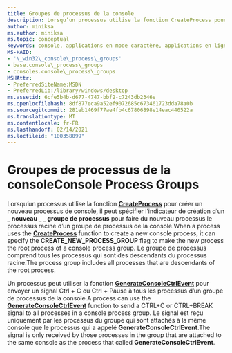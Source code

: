 ```yaml
---
title: Groupes de processus de la console
description: Lorsqu’un processus utilise la fonction CreateProcess pour créer un nouveau processus de console, il peut spécifier l' \_ indicateur de création d’un nouveau \_ \_ groupe de processus pour faire du nouveau processus le processus racine d’un groupe de processus de la console.
author: miniksa
ms.author: miniksa
ms.topic: conceptual
keywords: console, applications en mode caractère, applications en ligne de commande, applications de terminal, API console
MS-HAID:
- '\_win32\_console\_process\_groups'
- base.console\_process\_groups
- consoles.console\_process\_groups
MSHAttr:
- PreferredSiteName:MSDN
- PreferredLib:/library/windows/desktop
ms.assetid: 6cfe5b4b-d677-4747-bbf2-c7243db2346e
ms.openlocfilehash: 8df877eca9a52ef9072685c673461723dda78a0b
ms.sourcegitcommit: 281eb1469f77ae4fb4c67806898e14eac440522a
ms.translationtype: MT
ms.contentlocale: fr-FR
ms.lasthandoff: 02/14/2021
ms.locfileid: "100358099"
---
```

# <a name="console-process-groups"></a><span data-ttu-id="a0286-104">Groupes de processus de la console</span><span class="sxs-lookup"><span data-stu-id="a0286-104">Console Process Groups</span></span>

<span data-ttu-id="a0286-105">Lorsqu’un processus utilise la fonction [**CreateProcess**](/windows/win32/api/processthreadsapi/nf-processthreadsapi-createprocessa) pour créer un nouveau processus de console, il peut spécifier l’indicateur de création d’un **\_ nouveau \_ \_ groupe de processus** pour faire du nouveau processus le processus racine d’un groupe de processus de la console.</span><span class="sxs-lookup"><span data-stu-id="a0286-105">When a process uses the [**CreateProcess**](/windows/win32/api/processthreadsapi/nf-processthreadsapi-createprocessa) function to create a new console process, it can specify the **CREATE\_NEW\_PROCESS\_GROUP** flag to make the new process the root process of a console process group.</span></span> <span data-ttu-id="a0286-106">Le groupe de processus comprend tous les processus qui sont des descendants du processus racine.</span><span class="sxs-lookup"><span data-stu-id="a0286-106">The process group includes all processes that are descendants of the root process.</span></span>

<span data-ttu-id="a0286-107">Un processus peut utiliser la fonction [**GenerateConsoleCtrlEvent**](generateconsolectrlevent.md) pour envoyer un signal Ctrl + C ou Ctrl + Pause à tous les processus d’un groupe de processus de la console.</span><span class="sxs-lookup"><span data-stu-id="a0286-107">A process can use the [**GenerateConsoleCtrlEvent**](generateconsolectrlevent.md) function to send a CTRL+C or CTRL+BREAK signal to all processes in a console process group.</span></span> <span data-ttu-id="a0286-108">Le signal est reçu uniquement par les processus du groupe qui sont attachés à la même console que le processus qui a appelé **GenerateConsoleCtrlEvent**.</span><span class="sxs-lookup"><span data-stu-id="a0286-108">The signal is only received by those processes in the group that are attached to the same console as the process that called **GenerateConsoleCtrlEvent**.</span></span>